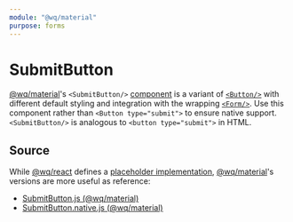 ```yaml
---
module: "@wq/material"
purpose: forms
---
```


# SubmitButton

[@wq/material]'s `<SubmitButton/>` [component] is a variant of [`<Button/>`][Button] with different default styling and integration with the wrapping [`<Form/>`][Form].  Use this component rather than `<Button type="submit">` to ensure native support.  `<SubmitButton/>` is analogous to `<button type="submit">` in HTML.

## Source

While [@wq/react] defines a [placeholder implementation][react-src], [@wq/material]'s versions are more useful as reference:

 * [SubmitButton.js (@wq/material)][material-src]
 * [SubmitButton.native.js (@wq/material)][material-native-src]

[component]: ./index.md
[@wq/react]: ../@wq/react.md
[@wq/material]: ../@wq/material.md
[Button]: ./Button.md
[Form]: ./Form.md

[react-src]: https://github.com/wq/wq.app/blob/main/packages/react/src/components/SubmitButton.js
[material-src]: https://github.com/wq/wq.app/blob/main/packages/material/src/components/SubmitButton.js
[material-native-src]: https://github.com/wq/wq.app/blob/main/packages/material/src/components/SubmitButton.native.js

